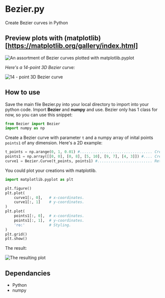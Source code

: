 # Bezier.py
Create Bezier curves in Python

## Preview plots with (matplotlib)[https://matplotlib.org/gallery/index.html]
![An assortment of Bezier curves plotted with matplotlib.pyplot](https://i.imgur.com/lAXdYWS.png)

_Here's a 14-point 3D Bezier curve:_  

![14 - point 3D Bezier curve](https://i.imgur.com/Yw2u2FX.gif)

## How to use
Save the main file Bezier.py into your local directory to import into your python code.
Import **Bezier** and **numpy** and use. Bezier only has 1 class for now, so you can use this snippet:

```Python
from Bezier import Bezier
import numpy as np
```
Create a Bezier curve with parameter `t` and a numpy array of inital points `points1` of any dimension. Here's a 2D example:

```Python
t_points = np.arange(0, 1, 0.01) #................................. Creates an iterable list from 0 to 1.
points1 = np.array([[0, 0], [0, 8], [5, 10], [9, 7], [4, 3]]) #.... Creates an array of coordinates.
curve1 = Bezier.Curve(t_points, points1) #......................... Returns an array of coordinates.
```

You could plot your creations with matplotlib.

```Python
import matplotlib.pyplot as plt

plt.figure()
plt.plot(
	curve1[:, 0],   # x-coordinates.
	curve1[:, 1]    # y-coordinates.
)
plt.plot(
	points1[:, 0],  # x-coordinates.
	points1[:, 1],  # y-coordinates.
	'ro:'           # Styling.
)
plt.grid()
plt.show()
```
The result:

![The resulting plot](https://i.imgur.com/DWjxns7.png) 

## Dependancies
- Python
- numpy